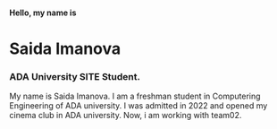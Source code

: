 

 <!DOCTYPE html>
 <html>

 <head>

  <link rel="stylesheet" href="styles/style.css">
 </head>

 <body class="white">
 <div>
 <nav  class="intro">
   <!--Introduction about Saida Imanova-->
  
   
   </h1>
   </nav>

   <div class="content">
   <h4>Hello, my name is</h4>
   <h1>Saida <span>Imanova</span></h1>
   <h3>ADA University SITE Student.</h3>
   </div>
   
   My name is Saida Imanova. I am a freshman student in Computering Engineering of ADA university. I was admitted in 2022 and opened my cinema club in ADA university. Now, i am working with team02.
   
